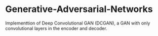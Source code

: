 # Generative-Adversarial-Networks

Implementtion of Deep Convolutional GAN (DCGAN), a GAN with only convolutional layers in the encoder and decoder.
